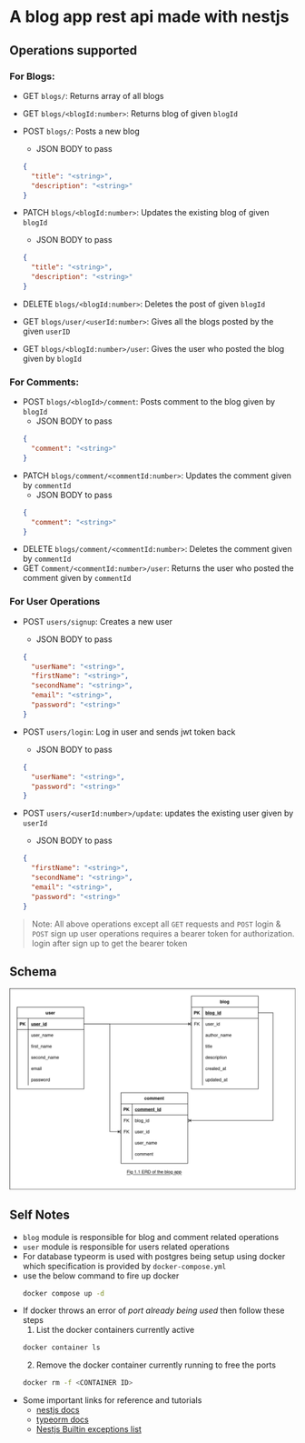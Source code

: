 # A blog app rest api made with nestjs

## Operations supported

### For Blogs:

- GET `blogs/`: Returns array of all blogs
- GET `blogs/<blogId:number>`: Returns blog of given `blogId`
- POST `blogs/`: Posts a new blog

  - JSON BODY to pass

  ```json
  {
    "title": "<string>",
    "description": "<string>"
  }
  ```

- PATCH `blogs/<blogId:number>`: Updates the existing blog of given `blogId`
  - JSON BODY to pass
  ```json
  {
    "title": "<string>",
    "description": "<string>"
  }
  ```
- DELETE `blogs/<blogId:number>`: Deletes the post of given `blogId`
- GET `blogs/user/<userId:number>`: Gives all the blogs posted by the given `userID`
- GET `blogs/<blogId:number>/user`: Gives the user who posted the blog given by `blogId`

### For Comments:

- POST `blogs/<blogId>/comment`: Posts comment to the blog given by `blogId`
  - JSON BODY to pass
  ```json
  {
    "comment": "<string>"
  }
  ```
- PATCH `blogs/comment/<commentId:number>`: Updates the comment given by `commentId`
  - JSON BODY to pass
  ```json
  {
    "comment": "<string>"
  }
  ```
- DELETE `blogs/comment/<commentId:number>`: Deletes the comment given by `commentId`
- GET `Comment/<commentId:number>/user`: Returns the user who posted the comment given by `commentId`

### For User Operations

- POST `users/signup`: Creates a new user
  - JSON BODY to pass
  ```json
  {
    "userName": "<string>",
    "firstName": "<string>",
    "secondName": "<string>",
    "email": "<string>",
    "password": "<string>"
  }
  ```
- POST `users/login`: Log in user and sends jwt token back

  - JSON BODY to pass

  ```json
  {
    "userName": "<string>",
    "password": "<string>"
  }
  ```

- POST `users/<userId:number>/update`: updates the existing user given by `userId`

  - JSON BODY to pass

  ```json
  {
    "firstName": "<string>",
    "secondName": "<string>",
    "email": "<string>",
    "password": "<string>"
  }
  ```

> Note: All above operations except all `GET` requests and `POST` login & `POST` sign up user operations requires a bearer token for authorization. login after sign up to get the bearer token

## Schema

![ERD of App](erd_of_blog_app_fig_1.1.png)

## Self Notes

- `blog` module is responsible for blog and comment related operations
- `user` module is responsible for users related operations
- For database typeorm is used with postgres being setup using docker which specification is provided by `docker-compose.yml`
- use the below command to fire up docker
  ```bash
  docker compose up -d
  ```
- If docker throws an error of _port already being used_ then follow these steps
  1.  List the docker containers currently active
  ```bash
  docker container ls
  ```
  2.  Remove the docker container currently running to free the ports
  ```bash
  docker rm -f <CONTAINER ID>
  ```
- Some important links for reference and tutorials
  - [nestjs docs](https://docs.nestjs.com/)
  - [typeorm docs](https://typeorm.io/)
  - [Nestjs Builtin exceptions list](https://docs.nestjs.com/exception-filters#built-in-http-exceptions)
